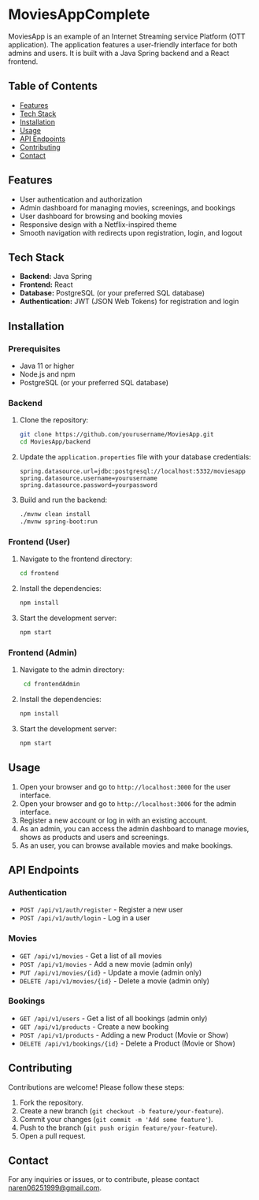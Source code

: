 # MoviesAppComplete

MoviesApp is an example of an Internet Streaming service Platform (OTT application). The application features a user-friendly interface for both admins and users. It is built with a Java Spring backend and a React frontend.

## Table of Contents
- [Features](#features)
- [Tech Stack](#tech-stack)
- [Installation](#installation)
- [Usage](#usage)
- [API Endpoints](#api-endpoints)
- [Contributing](#contributing)
- [Contact](#contact)

## Features
- User authentication and authorization
- Admin dashboard for managing movies, screenings, and bookings
- User dashboard for browsing and booking movies
- Responsive design with a Netflix-inspired theme
- Smooth navigation with redirects upon registration, login, and logout

## Tech Stack
- **Backend:** Java Spring
- **Frontend:** React
- **Database:** PostgreSQL (or your preferred SQL database)
- **Authentication:** JWT (JSON Web Tokens) for registration and login

## Installation

### Prerequisites
- Java 11 or higher
- Node.js and npm
- PostgreSQL (or your preferred SQL database)

### Backend
1. Clone the repository:
    ```bash
    git clone https://github.com/yourusername/MoviesApp.git
    cd MoviesApp/backend
    ```

2. Update the `application.properties` file with your database credentials:
    ```properties
    spring.datasource.url=jdbc:postgresql://localhost:5332/moviesapp
    spring.datasource.username=yourusername
    spring.datasource.password=yourpassword
    ```

3. Build and run the backend:
    ```bash
    ./mvnw clean install
    ./mvnw spring-boot:run
    ```

### Frontend (User)
1. Navigate to the frontend directory:
    ```bash
    cd frontend
    ```

2. Install the dependencies:
    ```bash
    npm install
    ```

3. Start the development server:
    ```bash
    npm start
    ```

### Frontend (Admin)
1. Navigate to the admin directory:
    ```bash
     cd frontendAdmin
    ```

2. Install the dependencies:
    ```bash
    npm install
    ```

3. Start the development server:
    ```bash
    npm start
    ```

## Usage
1. Open your browser and go to `http://localhost:3000` for the user interface.
2. Open your browser and go to `http://localhost:3006` for the admin interface.
3. Register a new account or log in with an existing account.
4. As an admin, you can access the admin dashboard to manage movies, shows as products and users and screenings.
5. As an user, you can browse available movies and make bookings.


## API Endpoints
### Authentication
- `POST /api/v1/auth/register` - Register a new user
- `POST /api/v1/auth/login` - Log in a user

### Movies
- `GET /api/v1/movies` - Get a list of all movies
- `POST /api/v1/movies` - Add a new movie (admin only)
- `PUT /api/v1/movies/{id}` - Update a movie (admin only)
- `DELETE /api/v1/movies/{id}` - Delete a movie (admin only)

### Bookings
- `GET /api/v1/users` - Get a list of all bookings (admin only)
- `GET /api/v1/products` - Create a new booking
- `POST /api/v1/products` - Adding a new Product (Movie or Show)
- `DELETE /api/v1/bookings/{id}` - Delete a Product (Movie or Show)

## Contributing
Contributions are welcome! Please follow these steps:
1. Fork the repository.
2. Create a new branch (`git checkout -b feature/your-feature`).
3. Commit your changes (`git commit -m 'Add some feature'`).
4. Push to the branch (`git push origin feature/your-feature`).
5. Open a pull request.

## Contact
For any inquiries or issues, or to contribute, please contact [naren06251999@gmail.com](mailto:naren06251999@gmail.com).
